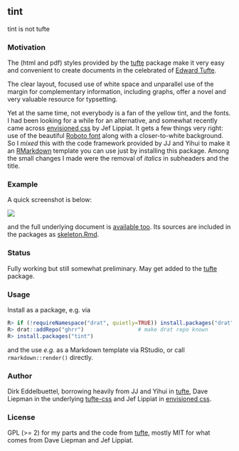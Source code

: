 ## tint

tint is not tufte

### Motivation

The (html and pdf) styles provided by the [tufte](https://cran.r-project.org/package=tufte) package
make it very easy and convenient to create documents in the celebrated of
[Edward Tufte](https://www.edwardtufte.com/tufte/).

The clear layout, focused use of white space and unparallel use of the margin for complementary
information, including graphs, offer a novel and very valuable resource for typsetting.

Yet at the same time, not everybody is a fan of the yellow tint, and the fonts.  I had been looking
for a while for an alternative, and somewhat recently came across
[envisioned css](https://github.com/nogginfuel/envisioned-css) by Jef Lippiat.  It gets a few things
very right: use of the beautiful [Roboto font](https://fonts.google.com/specimen/Roboto) along with
a closer-to-white background.  So I _mixed_ this with the code framework provided by JJ and Yihui to
make it an [RMarkdown](http://rmarkdown.rstudio.com/) template you can use just by installing this
package. Among the small changes I made were the removal of _italics_ in subheaders and the title.

### Example

A quick screenshot is below:

![](http://eddelbuettel.github.com/tint/tint-region.png)

and the full underlying document is [available too](http://eddelbuettel.github.com/tint/).  Its sources 
are included in the packages as [skeleton.Rmd](https://github.com/eddelbuettel/tint/blob/master/inst/rmarkdown/templates/tint/skeleton/skeleton.Rmd).

### Status

Fully working but still somewhat preliminary. May get added to the [tufte](https://cran.r-project.org/package=tufte) package.

### Usage 

Install as a package, e.g. via

```r
R> if (!requireNamespace("drat", quietly=TRUE)) install.packages("drat")
R> drat::addRepo("ghrr")                 # make drat repo known
R> install.packages("tint")
```

and the use _e.g._ as a Markdown template via RStudio, or call `rmarkdown::render()` directly.

### Author

Dirk Eddelbuettel, borrowing heavily from JJ and Yihui in 
[tufte](https://cran.r-project.org/package=tufte), Dave Liepman in the underlying [tufte-css](https://github.com/edwardtufte/tufte-css) and Jef Lippiat in 
[envisioned css](https://github.com/nogginfuel/envisioned-css).

### License

GPL (>= 2) for my parts and the code from [tufte](https://cran.r-project.org/package=tufte),
mostly MIT for what comes from Dave Liepman and Jef Lippiat.
